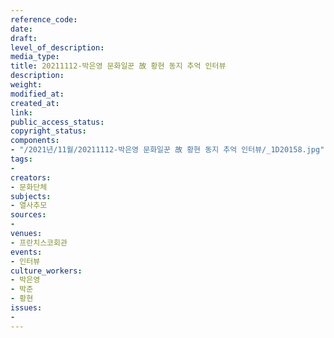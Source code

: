 ```yaml
---
reference_code: 
date: 
draft: 
level_of_description: 
media_type: 
title: 20211112-박은영 문화일꾼 故 황현 동지 추억 인터뷰
description: 
weight: 
modified_at: 
created_at: 
link: 
public_access_status: 
copyright_status: 
components:
- "/2021년/11월/20211112-박은영 문화일꾼 故 황현 동지 추억 인터뷰/_1D20158.jpg"
tags:
- 
creators:
- 문화단체
subjects:
- 열사추모
sources:
- 
venues:
- 프란치스코회관
events:
- 인터뷰
culture_workers:
- 박은영
- 박준
- 황현
issues:
- 
---
```

